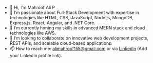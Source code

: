 - 👋 Hi, I’m Mahroof Ali P
- 👀 I’m passionate about Full-Stack Development with expertise in technologies like HTML, CSS, JavaScript, Node.js, MongoDB, Express.js, React, Angular, and .NET Core.
- 🌱 I’m currently honing my skills in advanced MERN stack and cloud technologies like AWS.
- 💞️ I’m looking to collaborate on innovative web development projects, REST APIs, and scalable cloud-based applications.
- 📫 How to reach me: alimahroof155@gmail.com or via [LinkedIn](#) (Add your LinkedIn profile link).

<!---
mahroofalip/mahroofalip is a ✨ special ✨ repository because its `README.md` (this file) appears on your GitHub profile.
You can click the Preview link to take a look at your changes.
--->
